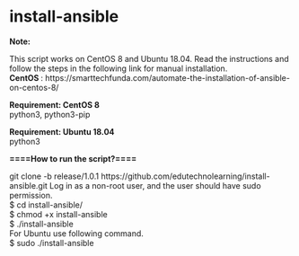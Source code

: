 # install-ansible

<b> 
  Note:
  </b>
<p>  
This script works on CentOS 8 and Ubuntu 18.04.
Read the instructions and follow the steps in the following link for manual installation.<br />
  <b> CentOS </b> : https://smarttechfunda.com/automate-the-installation-of-ansible-on-centos-8/  
  </p>
  
<b> Requirement: CentOS 8 </b></br>
python3, python3-pip

<b> Requirement: Ubuntu 18.04 </b></br>
python3

<b> ====How to run the script?==== </b>
<p>
git clone -b release/1.0.1 https://github.com/edutechnolearning/install-ansible.git
Log in as a non-root user, and the user should have sudo permission.<br />
$ cd install-ansible/ <br />  
$ chmod +x install-ansible <br /> 
$ ./install-ansible <br />
For Ubuntu use following command. <br />
$ sudo ./install-ansible <br />
</p>
